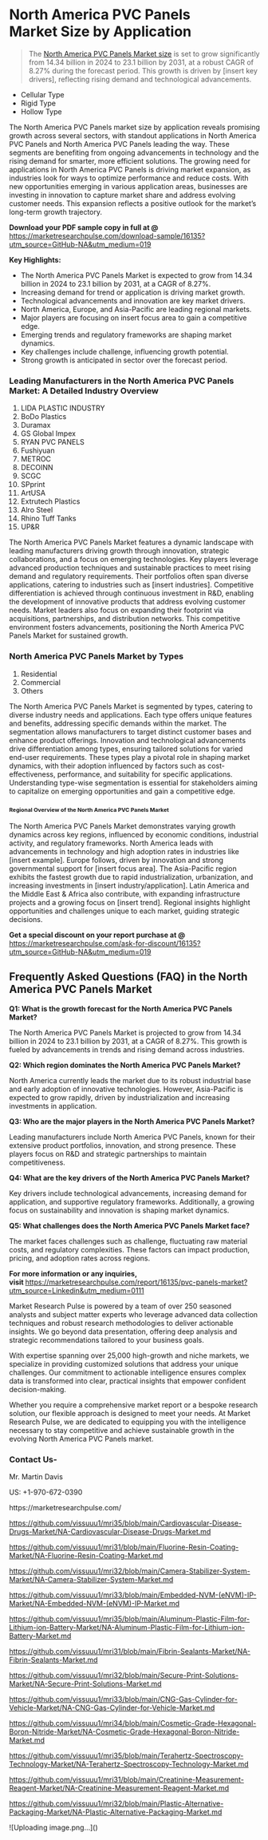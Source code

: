 <h1>North America PVC Panels Market&nbsp;Size by Application</h1><blockquote><p>The <a href="https://marketresearchpulse.com/download-sample/16135?utm_source=GitHub-NA&amp;utm_medium=019">North America PVC Panels Market size</a> is set to grow significantly from 14.34 billion in 2024 to 23.1 billion by 2031, at a robust CAGR of 8.27% during the forecast period. This growth is driven by [insert key drivers], reflecting rising demand and technological advancements.</p></blockquote><ul><li>Cellular Type<li> Rigid Type<li> Hollow Type</li></ul><p>The North America PVC Panels market size by application reveals promising growth across several sectors, with standout applications in North America PVC Panels and North America PVC Panels leading the way. These segments are benefiting from ongoing advancements in technology and the rising demand for smarter, more efficient solutions. The growing need for applications in North America PVC Panels is driving market expansion, as industries look for ways to optimize performance and reduce costs. With new opportunities emerging in various application areas, businesses are investing in innovation to capture market share and address evolving customer needs. This expansion reflects a positive outlook for the market’s long-term growth trajectory.</p><p><strong>Download your PDF sample copy in full at @ </strong><a href="https://marketresearchpulse.com/download-sample/16135?utm_source=GitHub-NA&amp;utm_medium=019">https://marketresearchpulse.com/download-sample/16135?utm_source=GitHub-NA&amp;utm_medium=019</a></p><p><strong>Key Highlights: </strong></p><ul><li>The North America PVC Panels Market is expected to grow from 14.34 billion in 2024 to 23.1 billion by 2031, at a CAGR of 8.27%.</li><li>Increasing demand for trend or application is driving market growth.</li><li>Technological advancements and innovation are key market drivers.</li><li>North America, Europe, and Asia-Pacific are leading regional markets.</li><li>Major players are focusing on insert focus area to gain a competitive edge.</li><li>Emerging trends and regulatory frameworks are shaping market dynamics.</li><li>Key challenges include challenge, influencing growth potential.</li><li>Strong growth is anticipated in sector over the forecast period.</li></ul><h3>Leading Manufacturers in the North America PVC Panels Market: A Detailed Industry Overview</h3><ol><li>LIDA PLASTIC INDUSTRY</li><li>BoDo Plastics</li><li>Duramax</li><li>GS Global Impex</li><li>RYAN PVC PANELS</li><li>Fushiyuan</li><li>METROC</li><li>DECOINN</li><li>SCGC</li><li>SPprint</li><li>ArtUSA</li><li>Extrutech Plastics</li><li>Alro Steel</li><li>Rhino Tuff Tanks</li><li>UP&R</li></ol><div class="flex max-w-full flex-col flex-grow"><div class="min-h-8 text-message flex w-full flex-col items-end gap-2 whitespace-normal break-words [.text-message+&amp;]:mt-5" dir="auto" data-message-author-role="assistant" data-message-id="fd8432e4-4910-450d-b182-61b7bfb0a01f" data-message-model-slug="gpt-4o"><div class="flex w-full flex-col gap-1 empty:hidden first:pt-[3px]"><div class="markdown prose w-full break-words dark:prose-invert light"><p>The North America PVC Panels Market features a dynamic landscape with leading manufacturers driving growth through innovation, strategic collaborations, and a focus on emerging technologies. Key players leverage advanced production techniques and sustainable practices to meet rising demand and regulatory requirements. Their portfolios often span diverse applications, catering to industries such as [insert industries]. Competitive differentiation is achieved through continuous investment in R&amp;D, enabling the development of innovative products that address evolving customer needs. Market leaders also focus on expanding their footprint via acquisitions, partnerships, and distribution networks. This competitive environment fosters advancements, positioning the North America PVC Panels Market for sustained growth.</p></div></div></div></div><h3>North America PVC Panels Market by Types</h3><ol><li>Residential<li> Commercial<li> Others</li></ol><div class="flex max-w-full flex-col flex-grow"><div class="min-h-8 text-message flex w-full flex-col items-end gap-2 whitespace-normal break-words [.text-message+&amp;]:mt-5" dir="auto" data-message-author-role="assistant" data-message-id="084470be-0bb7-4664-bddf-5156b4f41249" data-message-model-slug="gpt-4o-mini"><div class="flex w-full flex-col gap-1 empty:hidden first:pt-[3px]"><div class="markdown prose w-full break-words dark:prose-invert light"><p>The North America PVC Panels Market is segmented by types, catering to diverse industry needs and applications. Each type offers unique features and benefits, addressing specific demands within the market. The segmentation allows manufacturers to target distinct customer bases and enhance product offerings. Innovation and technological advancements drive differentiation among types, ensuring tailored solutions for varied end-user requirements. These types play a pivotal role in shaping market dynamics, with their adoption influenced by factors such as cost-effectiveness, performance, and suitability for specific applications. Understanding type-wise segmentation is essential for stakeholders aiming to capitalize on emerging opportunities and gain a competitive edge.</p></div></div></div></div><h3><span style="font-size: 11px;">Regional Overview of the North America PVC Panels Market</span></h3><div class="flex max-w-full flex-col flex-grow"><div class="min-h-8 text-message flex w-full flex-col items-end gap-2 whitespace-normal break-words [.text-message+&amp;]:mt-5" dir="auto" data-message-author-role="assistant" data-message-id="e9038762-ce64-4e30-91c9-9bd413514231" data-message-model-slug="gpt-4o-mini"><div class="flex w-full flex-col gap-1 empty:hidden first:pt-[3px]"><div class="markdown prose w-full break-words dark:prose-invert light"><p>The North America PVC Panels Market demonstrates varying growth dynamics across key regions, influenced by economic conditions, industrial activity, and regulatory frameworks. North America leads with advancements in technology and high adoption rates in industries like [insert example]. Europe follows, driven by innovation and strong governmental support for [insert focus area]. The Asia-Pacific region exhibits the fastest growth due to rapid industrialization, urbanization, and increasing investments in [insert industry/application]. Latin America and the Middle East &amp; Africa also contribute, with expanding infrastructure projects and a growing focus on [insert trend]. Regional insights highlight opportunities and challenges unique to each market, guiding strategic decisions.</p></div></div></div></div><p><strong>Get a special discount on your report purchase at @ </strong><a href="https://marketresearchpulse.com/ask-for-discount/16135?utm_source=GitHub-NA&amp;utm_medium=019">https://marketresearchpulse.com/ask-for-discount/16135?utm_source=GitHub-NA&amp;utm_medium=019</a></p><h2>Frequently Asked Questions (FAQ) in the North America PVC Panels Market</h2><p><strong>Q1: What is the growth forecast for the North America PVC Panels Market?</strong></p><p>The North America PVC Panels Market is projected to grow from 14.34 billion in 2024 to 23.1 billion by 2031, at a CAGR of 8.27%. This growth is fueled by advancements in trends and rising demand across industries.</p><p><strong>Q2: Which region dominates the North America PVC Panels Market?</strong></p><p>North America currently leads the market due to its robust industrial base and early adoption of innovative technologies. However, Asia-Pacific is expected to grow rapidly, driven by industrialization and increasing investments in application.</p><p><strong>Q3: Who are the major players in the North America PVC Panels Market?</strong></p><p>Leading manufacturers include North America PVC Panels, known for their extensive product portfolios, innovation, and strong presence. These players focus on R&amp;D and strategic partnerships to maintain competitiveness.</p><p><strong>Q4: What are the key drivers of the North America PVC Panels Market?</strong></p><p>Key drivers include technological advancements, increasing demand for application, and supportive regulatory frameworks. Additionally, a growing focus on sustainability and innovation is shaping market dynamics.</p><p><strong>Q5: What challenges does the North America PVC Panels Market face?</strong></p><p>The market faces challenges such as challenge, fluctuating raw material costs, and regulatory complexities. These factors can impact production, pricing, and adoption rates across regions.</p><p><strong>For more information or any inquiries, visit&nbsp;</strong><a href="https://marketresearchpulse.com/report/16135/pvc-panels-market?utm_source=Linkedin&utm_medium=0111">https://marketresearchpulse.com/report/16135/pvc-panels-market?utm_source=Linkedin&utm_medium=0111</a></p><p>Market Research Pulse is powered by a team of over 250 seasoned analysts and subject matter experts who leverage advanced data collection techniques and robust research methodologies to deliver actionable insights. We go beyond data presentation, offering deep analysis and strategic recommendations tailored to your business goals.</p><p>With expertise spanning over 25,000 high-growth and niche markets, we specialize in providing customized solutions that address your unique challenges. Our commitment to actionable intelligence ensures complex data is transformed into clear, practical insights that empower confident decision-making.</p><p>Whether you require a comprehensive market report or a bespoke research solution, our flexible approach is designed to meet your needs. At Market Research Pulse, we are dedicated to equipping you with the intelligence necessary to stay competitive and achieve sustainable growth in the evolving North America PVC Panels market.</p><h3><strong>Contact Us-</strong></h3><p>Mr. Martin Davis</p><p>US: +1-970-672-0390</p><p>https://marketresearchpulse.com/</p><p><a href="https://github.com/vissuuu1/mri35/blob/main/Cardiovascular-Disease-Drugs-Market/NA-Cardiovascular-Disease-Drugs-Market.md">https://github.com/vissuuu1/mri35/blob/main/Cardiovascular-Disease-Drugs-Market/NA-Cardiovascular-Disease-Drugs-Market.md</a></p><p><a href="https://github.com/vissuuu1/mri31/blob/main/Fluorine-Resin-Coating-Market/NA-Fluorine-Resin-Coating-Market.md">https://github.com/vissuuu1/mri31/blob/main/Fluorine-Resin-Coating-Market/NA-Fluorine-Resin-Coating-Market.md</a></p><p><a href="https://github.com/vissuuu1/mri32/blob/main/Camera-Stabilizer-System-Market/NA-Camera-Stabilizer-System-Market.md">https://github.com/vissuuu1/mri32/blob/main/Camera-Stabilizer-System-Market/NA-Camera-Stabilizer-System-Market.md</a></p><p><a href="https://github.com/vissuuu1/mri33/blob/main/Embedded-NVM-(eNVM)-IP-Market/NA-Embedded-NVM-(eNVM)-IP-Market.md">https://github.com/vissuuu1/mri33/blob/main/Embedded-NVM-(eNVM)-IP-Market/NA-Embedded-NVM-(eNVM)-IP-Market.md</a></p><p><a href="https://github.com/vissuuu1/mri35/blob/main/Aluminum-Plastic-Film-for-Lithium-ion-Battery-Market/NA-Aluminum-Plastic-Film-for-Lithium-ion-Battery-Market.md">https://github.com/vissuuu1/mri35/blob/main/Aluminum-Plastic-Film-for-Lithium-ion-Battery-Market/NA-Aluminum-Plastic-Film-for-Lithium-ion-Battery-Market.md</a></p><p><a href="https://github.com/vissuuu1/mri31/blob/main/Fibrin-Sealants-Market/NA-Fibrin-Sealants-Market.md">https://github.com/vissuuu1/mri31/blob/main/Fibrin-Sealants-Market/NA-Fibrin-Sealants-Market.md</a></p><p><a href="https://github.com/vissuuu1/mri32/blob/main/Secure-Print-Solutions-Market/NA-Secure-Print-Solutions-Market.md">https://github.com/vissuuu1/mri32/blob/main/Secure-Print-Solutions-Market/NA-Secure-Print-Solutions-Market.md</a></p><p><a href="https://github.com/vissuuu1/mri33/blob/main/CNG-Gas-Cylinder-for-Vehicle-Market/NA-CNG-Gas-Cylinder-for-Vehicle-Market.md">https://github.com/vissuuu1/mri33/blob/main/CNG-Gas-Cylinder-for-Vehicle-Market/NA-CNG-Gas-Cylinder-for-Vehicle-Market.md</a></p><p><a href="https://github.com/vissuuu1/mri34/blob/main/Cosmetic-Grade-Hexagonal-Boron-Nitride-Market/NA-Cosmetic-Grade-Hexagonal-Boron-Nitride-Market.md">https://github.com/vissuuu1/mri34/blob/main/Cosmetic-Grade-Hexagonal-Boron-Nitride-Market/NA-Cosmetic-Grade-Hexagonal-Boron-Nitride-Market.md</a></p><p><a href="https://github.com/vissuuu1/mri35/blob/main/Terahertz-Spectroscopy-Technology-Market/NA-Terahertz-Spectroscopy-Technology-Market.md">https://github.com/vissuuu1/mri35/blob/main/Terahertz-Spectroscopy-Technology-Market/NA-Terahertz-Spectroscopy-Technology-Market.md</a></p><p><a href="https://github.com/vissuuu1/mri31/blob/main/Creatinine-Measurement-Reagent-Market/NA-Creatinine-Measurement-Reagent-Market.md">https://github.com/vissuuu1/mri31/blob/main/Creatinine-Measurement-Reagent-Market/NA-Creatinine-Measurement-Reagent-Market.md</a></p><p><a href="https://github.com/vissuuu1/mri32/blob/main/Plastic-Alternative-Packaging-Market/NA-Plastic-Alternative-Packaging-Market.md">https://github.com/vissuuu1/mri32/blob/main/Plastic-Alternative-Packaging-Market/NA-Plastic-Alternative-Packaging-Market.md</a></p>
![Uploading image.png…]()
